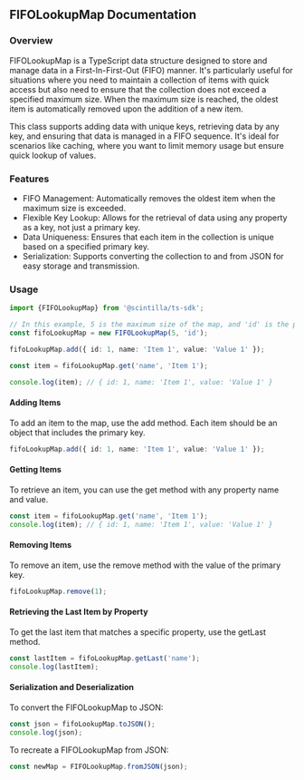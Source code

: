 ## FIFOLookupMap Documentation

### Overview
FIFOLookupMap is a TypeScript data structure designed to store and manage data in a First-In-First-Out (FIFO) manner. It's particularly useful for situations where you need to maintain a collection of items with quick access but also need to ensure that the collection does not exceed a specified maximum size. When the maximum size is reached, the oldest item is automatically removed upon the addition of a new item.

This class supports adding data with unique keys, retrieving data by any key, and ensuring that data is managed in a FIFO sequence. It's ideal for scenarios like caching, where you want to limit memory usage but ensure quick lookup of values.

### Features
- FIFO Management: Automatically removes the oldest item when the maximum size is exceeded.
- Flexible Key Lookup: Allows for the retrieval of data using any property as a key, not just a primary key.
- Data Uniqueness: Ensures that each item in the collection is unique based on a specified primary key.
- Serialization: Supports converting the collection to and from JSON for easy storage and transmission.


### Usage 

```typescript
import {FIFOLookupMap} from '@scintilla/ts-sdk';

// In this example, 5 is the maximum size of the map, and 'id' is the primary key.
const fifoLookupMap = new FIFOLookupMap(5, 'id');

fifoLookupMap.add({ id: 1, name: 'Item 1', value: 'Value 1' });

const item = fifoLookupMap.get('name', 'Item 1');

console.log(item); // { id: 1, name: 'Item 1', value: 'Value 1' }
```

#### Adding Items
To add an item to the map, use the add method. Each item should be an object that includes the primary key.

```typescript
fifoLookupMap.add({ id: 1, name: 'Item 1', value: 'Value 1' });
```

#### Getting Items
To retrieve an item, you can use the get method with any property name and value.

```typescript
const item = fifoLookupMap.get('name', 'Item 1');
console.log(item); // { id: 1, name: 'Item 1', value: 'Value 1' }
```

#### Removing Items
To remove an item, use the remove method with the value of the primary key.

```typescript
fifoLookupMap.remove(1);
```

#### Retrieving the Last Item by Property
To get the last item that matches a specific property, use the getLast method.

```typescript
const lastItem = fifoLookupMap.getLast('name');
console.log(lastItem);
```

#### Serialization and Deserialization
To convert the FIFOLookupMap to JSON:

```typescript
const json = fifoLookupMap.toJSON();
console.log(json);
```

To recreate a FIFOLookupMap from JSON:

```typescript
const newMap = FIFOLookupMap.fromJSON(json);
```
